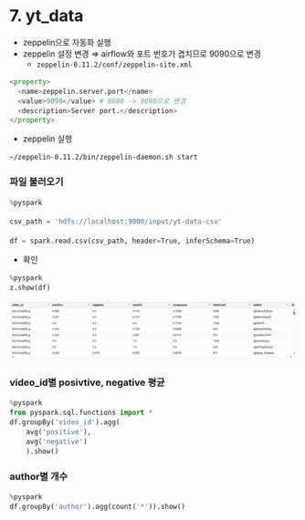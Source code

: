 # 7. yt_data
- zeppelin으로 자동화 실행
- zeppelin 설정 변경 ⇒ airflow와 포트 번호가 겹치므로 9090으로 변경
    - `zeppelin-0.11.2/conf/zeppelin-site.xml`
```python
<property>
  <name>zeppelin.server.port</name>
  <value>9090</value> # 8080 -> 9090으로 변경
  <description>Server port.</description>
</property>
```

- zeppelin 실행
```shell
~/zeppelin-0.11.2/bin/zeppelin-daemon.sh start
```

### 파일 불러오기
```python
%pyspark

csv_path = 'hdfs://localhost:9000/input/yt-data-csv'

df = spark.read.csv(csv_path, header=True, inferSchema=True)
```

- 확인
```python
%pyspark
z.show(df)
```
![alt text](/airflow/assets/youtube.png)

### video_id별 posivtive, negative 평균
```python
%pyspark
from pyspark.sql.functions import *
df.groupBy('video_id').agg(
    avg('positive'),
    avg('negative')
    ).show()
```

### author별 개수
```python
%pyspark
df.groupBy('author').agg(count('*')).show()
```